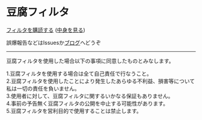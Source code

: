 # 豆腐フィルタ
[フィルタを購読する](https://subscribe.adblockplus.org?location=https://raw.githubusercontent.com/tofukko/filter/master/Adblock_Plus_list.txt&title=%E8%B1%86%E8%85%90%E3%83%95%E3%82%A3%E3%83%AB%E3%82%BF) ([中身を見る](https://raw.githubusercontent.com/tofukko/filter/master/Adblock_Plus_list.txt))

誤爆報告などはIssuesか[ブログ](https://tofukko.blog.fc2.com/blog-entry-405.html)へどうぞ

---
豆腐フィルタを使用した場合以下の事項に同意したものとみなします。

1.豆腐フィルタを使用する場合は全て自己責任で行なうこと。  
2.豆腐フィルタを使用したことにより発生したあらゆる不利益、損害等について私は一切の責任を負いません。  
3.使用者に対して、豆腐フィルタに関するいかなる保証もありません。  
4.事前の予告無く豆腐フィルタの公開を中止する可能性があります。  
5.豆腐フィルタを営利目的で使用することは禁止します。  
